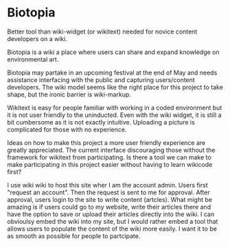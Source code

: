 # Biotopia
Better tool than wiki-widget (or wikitext) needed for novice content developers on a wiki.

Biotopia is a wiki a place where users can share and expand knowledge on environmental art.

Biotopia may partake in an upcoming festival at the end of May and needs assistance interfacing with the public and capturing users/content developers. The wiki model seems like the right place for this project to take shape, but the ironic barrier is wiki-markup. 

Wikitext is easy for people familiar with working in a coded environment but it is not user friendly to the uninducted. Even with the wiki widget, it is still a bit cumbersome as it is not exactly intuitive. Uploading a picture is complicated for those with no experience.  

Ideas on how to make this project a more user friendly experience are greatly appreciated. The current interface discouraging those without the framework for wikitext from participating. Is there a tool we can make to make participating in this project easier without having to learn wikicode first?

I use wiki wiki to host this site wher I am the account admin. Users first  "request an account". Then the request is sent to me for approval. After approval, users login to the site to write content (artcles). What might be amazing is if users could go to my website, write their articles there and have the option to save or upload their articles directly into the wiki. I can obvioulsy embed the wiki into my site, but I would rather embed a tool that allows users to populate the content of the wiki more easily. I want it to be as smooth as possible for people to partcipate. 


